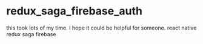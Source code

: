 # redux_saga_firebase_auth
this took lots of my time. I hope it could be helpful for someone. react native redux saga firebase
